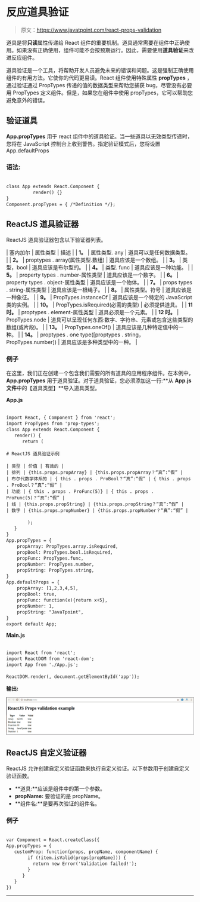 # 反应道具验证

> 原文：<https://www.javatpoint.com/react-props-validation>

道具是将**只读**属性传递给 React 组件的重要机制。道具通常需要在组件中正确使用。如果没有正确使用，组件可能不会按预期运行。因此，需要使用**道具验证**来改进反应组件。

道具验证是一个工具，将帮助开发人员避免未来的错误和问题。这是强制正确使用组件的有用方法。它使你的代码更易读。React 组件使用特殊属性 **propTypes** ，通过验证通过 PropTypes 传递的值的数据类型来帮助您捕获 bug，尽管没有必要用 PropTypes 定义组件。但是，如果您在组件中使用 propTypes，它可以帮助您避免意外的错误。

## 验证道具

**App.propTypes** 用于 react 组件中的道具验证。当一些道具以无效类型传递时，您将在 JavaScript 控制台上收到警告。指定验证模式后，您将设置 App.defaultProps

### 语法:

```

class App extends React.Component {
          render() {}
}
Component.propTypes = { /*Definition */};

```

## ReactJS 道具验证器

ReactJS 道具验证器包含以下验证器列表。

| 塞内加尔 | 属性类型 | 描述 |
| **1。** | 属性类型. any | 道具可以是任何数据类型。 |
| **2。** | proptypes . array(属性类型.数组) | 道具应该是一个数组。 |
| **3。** | 类型，bool | 道具应该是布尔型的。 |
| **4。** | 类型. func | 道具应该是一种功能。 |
| **5。** | property types . number-属性类型 | 道具应该是一个数字。 |
| **6。** | property types . object-属性类型 | 道具应该是一个物体。 |
| **7。** | props types . string-属性类型 | 道具应该是一根绳子。 |
| **8。** | 属性类型。符号 | 道具应该是一种象征。 |
| **9。** | PropTypes.instanceOf | 道具应该是一个特定的 JavaScript 类的实例。 |
| **10。** | PropTypes.isRequired(必需的类型) | 必须提供道具。 |
| **11 时。** | proptypes . element-属性类型 | 道具必须是一个元素。 |
| **12 时。** | PropTypes.node | 道具可以呈现任何东西:数字、字符串、元素或包含这些类型的数组(或片段)。 |
| **13。** | PropTypes.oneOf() | 道具应该是几种特定值中的一种。 |
| **14。** | proptypes . one type([proptypes . string，PropTypes.number]) | 道具应该是多种类型中的一种。 |

### 例子

在这里，我们正在创建一个包含我们需要的所有道具的应用程序组件。在本例中， **App.propTypes** 用于道具验证。对于道具验证，您必须添加这一行:**从 **App.js 文件**中的【道具类型】**导入道具类型。

**App.js**

```

import React, { Component } from 'react';
import PropTypes from 'prop-types';
class App extends React.Component {
   render() {
      return (

# ReactJS 道具验证示例

| 类型 | 价值 | 有效的 |
| 排列 | {this.props.propArray} | {this.props.propArray？“真”:“假” |
| 布尔代数学体系的 | { this . props . ProBool？“真”:“假” | { this . props . ProBool？“真”:“假” |
| 功能 | { this . props . ProFunc(5)} | { this . props . ProFunc(5)？“真”:“假” |
| 线 | {this.props.propString} | {this.props.propString？“真”:“假” |
| 数字 | {this.props.propNumber} | {this.props.propNumber？“真”:“假” |

        );
   }
}
App.propTypes = {
    propArray: PropTypes.array.isRequired,
    propBool: PropTypes.bool.isRequired,
    propFunc: PropTypes.func,
    propNumber: PropTypes.number,
    propString: PropTypes.string, 
}
App.defaultProps = {
    propArray: [1,2,3,4,5],
    propBool: true,
    propFunc: function(x){return x+5},
    propNumber: 1,
    propString: "JavaTpoint",
}
export default App;

```

**Main.js**

```

import React from 'react';
import ReactDOM from 'react-dom';
import App from './App.js';

ReactDOM.render(, document.getElementById('app'));

```

**输出:**

![React Props Validation](img/cb4a94bee9ee3d8f4bf5c8f48a9931f8.png)

## ReactJS 自定义验证器

ReactJS 允许创建自定义验证函数来执行自定义验证。以下参数用于创建自定义验证函数。

*   **道具:**应该是组件中的第一个参数。
*   **propName:** 要验证的是 propName。
*   **组件名:**是要再次验证的组件名。

### 例子

```

var Component = React.createClass({
App.propTypes = {
   customProp: function(props, propName, componentName) {
        if (!item.isValid(props[propName])) {
          return new Error('Validation failed!');
        }
      }
   }
})

```

* * *
